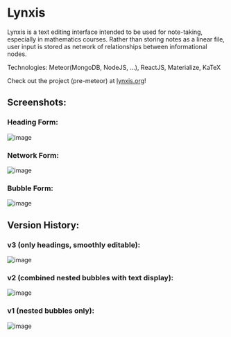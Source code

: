 # Lynxis
Lynxis is a text editing interface intended to be used for note-taking, especially in mathematics courses. Rather than storing notes as a linear file, user input is stored as network of relationships between informational nodes.

Technologies: Meteor(MongoDB, NodeJS, ...), ReactJS, Materialize, KaTeX

Check out the project (pre-meteor) at [lynxis.org](http://lynxis.org/)!

## Screenshots:
### Heading Form:
![image](https://cloud.githubusercontent.com/assets/18433116/18409378/79bee0e2-76fa-11e6-9091-72a7d6d444ee.png)

### Network Form:
![image](https://cloud.githubusercontent.com/assets/18433116/18409383/88c5f648-76fa-11e6-8551-906067980dea.png)

### Bubble Form:
![image](https://cloud.githubusercontent.com/assets/18433116/18409392/d4bdd9f8-76fa-11e6-8bc9-b268108cd0c6.png)


## Version History:

### v3 (only headings, smoothly editable):
![image](https://cloud.githubusercontent.com/assets/18433116/17279672/4a8f72e0-572f-11e6-96bd-3398808d9816.png)
### v2 (combined nested bubbles with text display):
![image](https://cloud.githubusercontent.com/assets/18433116/15915487/7b1c0dc0-2d9e-11e6-9036-056657bf7ef9.png)
### v1 (nested bubbles only):
![image](https://cloud.githubusercontent.com/assets/18433116/15207649/4a486f68-17dc-11e6-83a6-478460995392.png)
